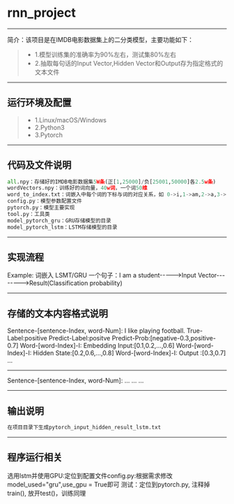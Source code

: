 # rnn_project

------

简介：该项目是在IMDB电影数据集上的二分类模型，主要功能如下：

> * 1.模型训练集的准确率为90%左右，测试集80%左右
> * 2.抽取每句话的Input Vector,Hidden Vector和Output存为指定格式的文本文件

------

## 运行环境及配置
> * 1.Linux/macOS/Windows
> * 2.Python3
> * 3.Pytorch

------

## 代码及文件说明
```python
all.npy：存储好的IMDB电影数据集5W条(正[1,25000]/负[25001,50000]各2.5w条)
wordVectors.npy：训练好的词向量，40w词，一个词50维
word_to_index.txt：词嵌入中每个词的下标与词的对应关系，如 0->i,1->am,2->a,3->student...
config.py：模型参数配置文件
pytorch.py：模型主要实现
tool.py：工具类
model_pytorch_gru：GRU存储模型的目录
model_pytorch_lstm：LSTM存储模型的目录
```

------

## 实现流程
Example:
                      词嵌入             LSMT/GRU
一个句子：I am a student----->Input Vector-------->Result(Classification probability)

------

## 存储的文本内容格式说明

Sentence-[sentence-Index, word-Num]: I like playing football.
True-Label:positive
Predict-Label:positve
Predict-Prob:[negative-0.3,positive-0.7]
Word-[word-Index]-I: Embedding Input:[0.1,0.2,...,0.6]
Word-[word-Index]-I: Hidden State:[0.2,0.6,...,0.8]
Word-[word-Index]-I: Output :[0.3,0.7]
...

******************************************************************
Sentence-[sentence-Index, word-Num]:
...
...
...

------

## 输出说明
```python
在项目目录下生成pytorch_input_hidden_result_lstm.txt
```
------

## 程序运行相关
选用lstm并使用GPU:定位到配置文件config.py:根据需求修改model_used="gru",use_gpu = True即可
测试：定位到pytorch.py, 注释掉train(), 放开test()，训练同理


